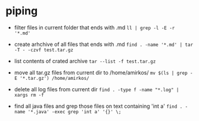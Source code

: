# piping
- filter files in current folder that ends with .md
`ll | grep -l -E -r '*.md'`

- create arhchive of all files that ends with .md
`find . -name '*.md' | tar -T - -czvf test.tar.gz`
- list contents of crated archive
`tar --list -f test.tar.gz`

- move all tar.gz files from current dir to /home/amirkos/
`mv $(ls | grep -E '*.tar.gz') /home/amirkos/`

- delete all log files from current dir
`find . -type f -name "*.log" | xargs rm -f`

- find all java files and grep those files on text containing 'int a'
`find . -name '*.java' -exec grep 'int a' '{}' \;`
